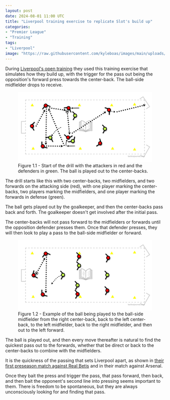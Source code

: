 ```yaml
---
layout: post
date: 2024-08-01 11:00 UTC
title: "Liverpool training exercise to replicate Slot's build up"
categories:
- "Premier League"
- "Training"
tags:
- "Liverpool"
image: "https://raw.githubusercontent.com/kyleboas/images/main/uploads/2024/08/01/Image-01Aug2024_00:37:13.png"
---
```


During [Liverpool's open training](https://www.youtube.com/live/E4O1lF-57Wc?si=hjD7KUm0OGKuxlIx) they used this training exercise that simulates how they build up, with the trigger for the pass out being the opposition's forward press towards the center-back. The ball-side midfielder drops to receive.

<!---more--->

<figure>
    <img src="https://raw.githubusercontent.com/kyleboas/images/main/uploads/2024/08/01/Image-01Aug2024_00:37:11.png">
    <figcaption>Figure 1.1 - Start of the drill with the attackers in red and the defenders in green. The ball is played out to the center-backs.</figcaption>
</figure>

The drill starts like this with two center-backs, two midfielders, and two forwards on the attacking side (red), with one player marking the center-backs, two players marking the midfielders, and one player marking the forwards in defense (green). 

The ball gets played out by the goalkeeper, and then the center-backs pass back and forth. The goalkeeper doesn't get involved after the initial pass. 

The center-backs will not pass forward to the midfielders or forwards until the opposition defender presses them. Once that defender presses, they will then look to play a pass to the ball-side midfielder or forward. 

<figure>
    <img src="https://raw.githubusercontent.com/kyleboas/images/main/uploads/2024/08/01/Image-01Aug2024_00:37:13.png">
    <figcaption>Figure 1.2 - Example of the ball being played to the ball-side midfielder from the right center-back, back to the left center-back, to the left midfielder, back to the right midfielder, and then out to the left forward.</figcaption>
</figure>

The ball is played out, and then every move thereafter is natural to find the quickest pass out to the forwards, whether that be direct or back to the center-backs to combine with the midfielders. 

It is the quickness of the passing that sets Liverpool apart, as shown in [their first preseason match against Real Betis](https://tacticsjournal.com/2024/07/27/arne-slot-shows-signs-of-balancing-liverpools-buildup/) and in their match against Arsenal.

Once they bait the press and trigger the pass, that pass forward, then back, and then bait the opponent's second line into pressing seems important to them. There is freedom to be spontaneous, but they are always unconsciously looking for and finding that pass.